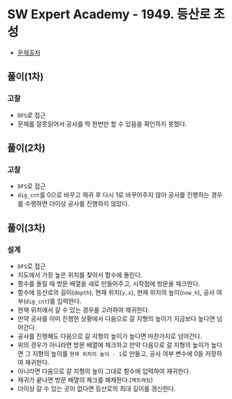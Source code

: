 # SW Expert Academy - 1949. 등산로 조성

* [문제출처](https://swexpertacademy.com/main/code/problem/problemDetail.do?contestProbId=AV5PoOKKAPIDFAUq "[모의 SW 역량테스트] 등산로 조성")

## 풀이(1차)
### 고찰
- `DFS`로 접근
- 문제를 잘못읽어서 공사를 딱 한번만 할 수 있음을 확인하지 못했다.

## 풀이(2차)
### 고찰
- `DFS`로 접근
- `dig_cnt`를 0으로 바꾸고 재귀 후 다시 1로 바꾸어주지 않아 공사를 진행하는 경우를 수행하면 더이상 공사를 진행하지 않았다.

## 풀이(3차)
### 설계
- `DFS`로 접근
- 지도에서 가장 높은 위치를 찾아서 함수에 돌린다.
- 함수를 돌릴 때 방문 배열을 새로 만들어주고, 시작점에 방문을 체크한다.
- 함수에 등산로의 길이(`depth`), 현재 위치(`y,x`), 현재 위치의 높이(`now_h`), 공사 여부(`dig_cnt`)를 입력한다.
- 현재 위치에서 갈 수 있는 경우를 고려하여 재귀한다.
- 만약 공사를 이미 진행한 상황에서 다음으로 갈 지형의 높이가 지금보다 높다면 넘어간다.
- 공사를 진행해도 다음으로 갈 지형의 높이가 높다면 마찬가지로 넘어간다.
- 위의 경우가 아니라면 방문 배열에 체크하고 만약 다음으로 갈 지형의 높이가 높다면 그 지형의 높이를 `현재 위치의 높이 - 1`로 만들고, 공사 여부 변수에 0을 저장하여 재귀한다.
- 아니라면 다음으로 갈 지형의 높이 그대로 함수에 입력하여 재귀한다.
- 재귀가 끝나면 방문 배열의 체크를 해제한다.(`백트래킹`)
- 더이상 갈 수 있는 곳이 없다면 등산로의 최대 길이를 갱신한다.